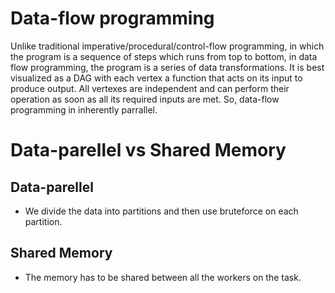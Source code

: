 # Data-flow programming
Unlike traditional imperative/procedural/control-flow programming, in which the program
is a sequence of steps which runs from top to bottom, in data flow programming, the
program is a series of data transformations.
It is best visualized as a DAG with each vertex a function that acts on its input to
produce output. All vertexes are independent and can perform their operation as soon
as all its required inputs are met.
So, data-flow programming in inherently parrallel.

# Data-parellel vs Shared Memory

## Data-parellel
- We divide the data into partitions and then use bruteforce on each partition.

## Shared Memory
- The memory has to be shared between all the workers on the task.
